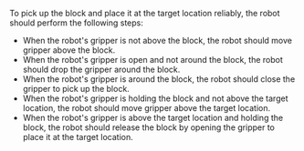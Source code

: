 To pick up the block and place it at the target location reliably, the robot should perform the following steps:

- When the robot's gripper is not above the block, the robot should move gripper above the block.
- When the robot's gripper is open and not around the block, the robot should drop the gripper around the block.
- When the robot's gripper is around the block, the robot should close the gripper to pick up the block.
- When the robot's gripper is holding the block and not above the target location, the robot should move gripper above the target location.
- When the robot's gripper is above the target location and holding the block, the robot should release the block by opening the gripper to place it at the target location.
